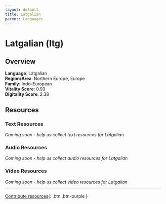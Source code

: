 ```yaml
---
layout: default
title: Latgalian
parent: Languages
---
```


# Latgalian (ltg)

## Overview

**Language**: Latgalian  
**Region/Area**: Northern Europe, Europe  
**Family**: Indo-European  
**Vitality Score**: 0.93  
**Digitality Score**: 2.38  

## Resources

### Text Resources
*Coming soon - help us collect text resources for Latgalian*

### Audio Resources
*Coming soon - help us collect audio resources for Latgalian*

### Video Resources
*Coming soon - help us collect video resources for Latgalian*

---

[Contribute resources](https://fairtrain.github.io/){: .btn .btn-purple }
